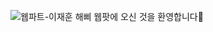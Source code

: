 ![웹파트-이재훈](https://user-images.githubusercontent.com/79238676/227774921-212902ef-4874-45e1-b124-be7611c1c4b9.png)
해삐 웹팟에 오신 것을 환영합니다🌼

